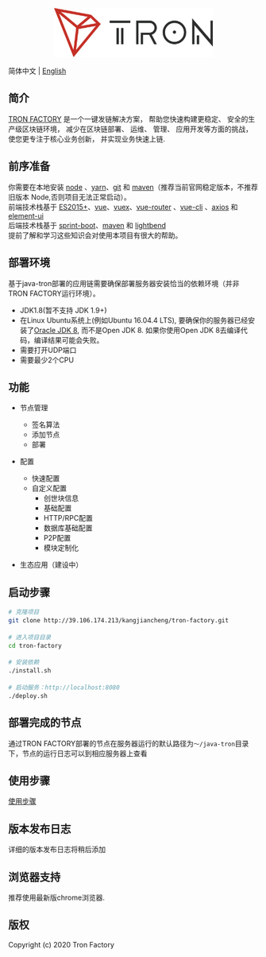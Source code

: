 <p align="center">
  <img width="320" src="./src/main/webapp/tron-factory-vue/src/assets/logo.png">
</p>

简体中文 | [English](./README.md)

## 简介

[TRON FACTORY](http://39.106.174.213/kangjiancheng/tron-factory) 是一个一键发链解决方案， 帮助您快速构建更稳定、 安全的生产级区块链环境， 减少在区块链部署、 运维、 管理、 应用开发等方面的挑战， 使您更专注于核心业务创新， 并实现业务快速上链.

## 前序准备

你需要在本地安装 [node](http://nodejs.org/) 、[yarn](https://yarn.bootcss.com/docs/install/#mac-stable)、[git](https://git-scm.com/) 和 [maven](http://maven.apache.org/)（推荐当前官网稳定版本，不推荐旧版本 Node,否则项目无法正常启动）。   
前端技术栈基于 [ES2015+](http://es6.ruanyifeng.com/)、[vue](https://cn.vuejs.org/index.html)、[vuex](https://vuex.vuejs.org/zh-cn/)、[vue-router](https://router.vuejs.org/zh-cn/) 、[vue-cli](https://github.com/vuejs/vue-cli) 、[axios](https://github.com/axios/axios) 和 [element-ui](https://github.com/ElemeFE/element)  
后端技术栈基于 [sprint-boot](https://spring.io/projects/spring-boot)、[maven](https://maven.apache.org/guides/mini/index.html) 和 [lightbend](https://github.com/lightbend/config)  
提前了解和学习这些知识会对使用本项目有很大的帮助。

## 部署环境

基于java-tron部署的应用链需要确保部署服务器安装恰当的依赖环境（并非TRON FACTORY运行环境）。
- JDK1.8(暂不支持 JDK 1.9+)
- 在Linux Ubuntu系统上(例如Ubuntu 16.04.4 LTS), 要确保你的服务器已经安装了[Oracle JDK 8](https://www.digitalocean.com/community/tutorials/how-to-install-java-with-apt-get-on-ubuntu-16-04), 而不是Open JDK 8. 如果你使用Open JDK 8去编译代码，编译结果可能会失败。
- 需要打开UDP端口
- 需要最少2个CPU

 <p align="center">
  <!-- <img width="900" src="https://wpimg.wallstcn.com/a5894c1b-f6af-456e-82df-1151da0839bf.png"> -->
</p>

## 功能

- 节点管理
  - 签名算法
  - 添加节点
  - 部署

- 配置
  - 快速配置
  - 自定义配置
    - 创世块信息
    - 基础配置
    - HTTP/RPC配置
    - 数据库基础配置
    - P2P配置
    - 模块定制化

- 生态应用（建设中）

## 启动步骤

```bash
# 克隆项目
git clone http://39.106.174.213/kangjiancheng/tron-factory.git

# 进入项目目录
cd tron-factory

# 安装依赖
./install.sh

# 启动服务：http://localhost:8080
./deploy.sh

```

## 部署完成的节点

通过TRON FACTORY部署的节点在服务器运行的默认路径为`～/java-tron`目录下，节点的运行日志可以到相应服务器上查看

## 使用步骤

[使用步骤](./steps/steps.zh.md)

## 版本发布日志

详细的版本发布日志将稍后添加

## 浏览器支持

推荐使用最新版chrome浏览器.

## 版权

Copyright (c) 2020 Tron Factory